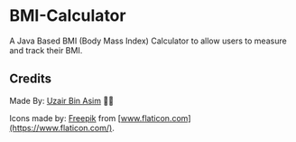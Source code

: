 # BMI-Calculator
A Java Based BMI (Body Mass Index) Calculator to allow users to measure and track their BMI.


## Credits
Made By: [Uzair Bin Asim](Uzair05.github.io) :japanese_ogre::japanese_ogre:

Icons made by: [Freepik](https://www.flaticon.com/authors/freepik) from [www.flaticon.com](https://www.flaticon.com/).

